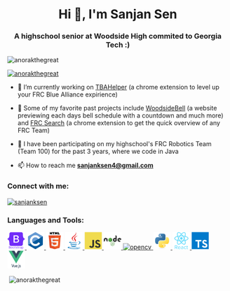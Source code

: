 <h1 align="center">Hi 👋, I'm Sanjan Sen</h1>
<h3 align="center">A highschool senior at Woodside High commited to Georgia Tech :)</h3>

<p align="left"> <img src="https://komarev.com/ghpvc/?username=anorakthegreat&label=Profile%20views&color=0e75b6&style=flat" alt="anorakthegreat" /> </p>

<p align="left"> <a href="https://github.com/ryo-ma/github-profile-trophy"><img src="https://github-profile-trophy.vercel.app/?username=anorakthegreat" alt="anorakthegreat" /></a> </p>

- 🔭 I’m currently working on [TBAHelper](https://github.com/anorakthegreat/TBAHelper) (a chrome extension to level up your FRC Blue Alliance expirience)

- 🧠 Some of my favorite past projects include [WoodsideBell](bit.ly/WoodsideBell) (a website previewing each days bell schedule with a countdown and much more) and [FRC Search](https://chromewebstore.google.com/detail/frc-search/kangnlolefciokcghhjmjdojdlmneeih) (a chrome extension to get the quick overview of any FRC Team)

- 🔨 I have been participating on my highschool's FRC Robotics Team (Team 100) for the past 3 years, where we code in Java
- 📫 How to reach me **sanjanksen4@gmail.com**

<h3 align="left">Connect with me:</h3>
<p align="left">
<a href="https://instagram.com/sanjanksen" target="blank"><img align="center" src="https://raw.githubusercontent.com/rahuldkjain/github-profile-readme-generator/master/src/images/icons/Social/instagram.svg" alt="sanjanksen" height="30" width="40" /></a>
</p>

<h3 align="left">Languages and Tools:</h3>
<p align="left"> <a href="https://getbootstrap.com" target="_blank" rel="noreferrer"> <img src="https://raw.githubusercontent.com/devicons/devicon/master/icons/bootstrap/bootstrap-plain-wordmark.svg" alt="bootstrap" width="40" height="40"/> </a> <a href="https://www.cprogramming.com/" target="_blank" rel="noreferrer"> <img src="https://raw.githubusercontent.com/devicons/devicon/master/icons/c/c-original.svg" alt="c" width="40" height="40"/> </a> <a href="https://www.w3.org/html/" target="_blank" rel="noreferrer"> <img src="https://raw.githubusercontent.com/devicons/devicon/master/icons/html5/html5-original-wordmark.svg" alt="html5" width="40" height="40"/> </a> <a href="https://www.java.com" target="_blank" rel="noreferrer"> <img src="https://raw.githubusercontent.com/devicons/devicon/master/icons/java/java-original.svg" alt="java" width="40" height="40"/> </a> <a href="https://developer.mozilla.org/en-US/docs/Web/JavaScript" target="_blank" rel="noreferrer"> <img src="https://raw.githubusercontent.com/devicons/devicon/master/icons/javascript/javascript-original.svg" alt="javascript" width="40" height="40"/> </a> <a href="https://nodejs.org" target="_blank" rel="noreferrer"> <img src="https://raw.githubusercontent.com/devicons/devicon/master/icons/nodejs/nodejs-original-wordmark.svg" alt="nodejs" width="40" height="40"/> </a> <a href="https://opencv.org/" target="_blank" rel="noreferrer"> <img src="https://www.vectorlogo.zone/logos/opencv/opencv-icon.svg" alt="opencv" width="40" height="40"/> </a> <a href="https://www.python.org" target="_blank" rel="noreferrer"> <img src="https://raw.githubusercontent.com/devicons/devicon/master/icons/python/python-original.svg" alt="python" width="40" height="40"/> </a> <a href="https://reactjs.org/" target="_blank" rel="noreferrer"> <img src="https://raw.githubusercontent.com/devicons/devicon/master/icons/react/react-original-wordmark.svg" alt="react" width="40" height="40"/> </a> <a href="https://www.typescriptlang.org/" target="_blank" rel="noreferrer"> <img src="https://raw.githubusercontent.com/devicons/devicon/master/icons/typescript/typescript-original.svg" alt="typescript" width="40" height="40"/> </a> <a href="https://vuejs.org/" target="_blank" rel="noreferrer"> <img src="https://raw.githubusercontent.com/devicons/devicon/master/icons/vuejs/vuejs-original-wordmark.svg" alt="vuejs" width="40" height="40"/> </a> </p>

<p>&nbsp;<img align="center" src="https://github-readme-stats.vercel.app/api?username=anorakthegreat&show_icons=true&locale=en" alt="anorakthegreat" /></p>

